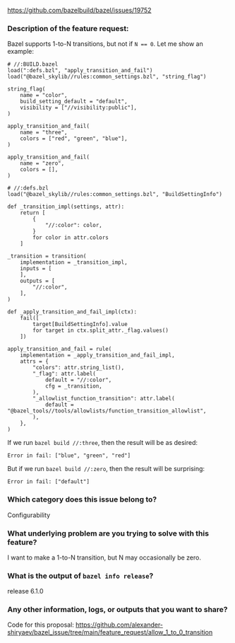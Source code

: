 https://github.com/bazelbuild/bazel/issues/19752

### Description of the feature request:

Bazel supports 1-to-N transitions, but not if `N == 0`. Let me show an example:

```bzl
# //:BUILD.bazel
load(":defs.bzl", "apply_transition_and_fail")
load("@bazel_skylib//rules:common_settings.bzl", "string_flag")

string_flag(
    name = "color",
    build_setting_default = "default",
    visibility = ["//visibility:public"],
)

apply_transition_and_fail(
    name = "three",
    colors = ["red", "green", "blue"],
)

apply_transition_and_fail(
    name = "zero",
    colors = [],
)

# //:defs.bzl
load("@bazel_skylib//rules:common_settings.bzl", "BuildSettingInfo")

def _transition_impl(settings, attr):
    return [
        {
            "//:color": color,
        }
        for color in attr.colors
    ]

_transition = transition(
    implementation = _transition_impl,
    inputs = [
    ],
    outputs = [
        "//:color",
    ],
)

def _apply_transition_and_fail_impl(ctx):
    fail([
        target[BuildSettingInfo].value
        for target in ctx.split_attr._flag.values()
    ])

apply_transition_and_fail = rule(
    implementation = _apply_transition_and_fail_impl,
    attrs = {
        "colors": attr.string_list(),
        "_flag": attr.label(
            default = "//:color",
            cfg = _transition,
        ),
        "_allowlist_function_transition": attr.label(
            default = "@bazel_tools//tools/allowlists/function_transition_allowlist",
        ),
    },
)
```

If we run `bazel build //:three`, then the result will be as desired:
```
Error in fail: ["blue", "green", "red"]
```

But if we run `bazel build //:zero`, then the result will be surprising:
```
Error in fail: ["default"]
```


### Which category does this issue belong to?

Configurability


### What underlying problem are you trying to solve with this feature?

I want to make a 1-to-N transition, but N may occasionally be zero.


### What is the output of `bazel info release`?

release 6.1.0


### Any other information, logs, or outputs that you want to share?

Code for this proposal: https://github.com/alexander-shiryaev/bazel_issue/tree/main/feature_request/allow_1_to_0_transition
